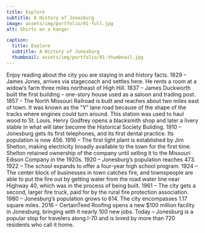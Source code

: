 ```yaml
---
title: Explore
subtitle: A History of Jonesburg
image: assets/img/portfolio/01-full.jpg
alt: Shirts on a hanger

caption:
  title: Explore
  subtitle: A History of Jonesburg
  thumbnail: assets/img/portfolio/01-thumbnail.jpg
---
```

Enjoy reading about the city you are staying in and history facts.
1829 – James Jones, arrives via stagecoach and settles here. He rents a room at a
widow’s farm three miles northeast of High Hill.
1837 – James Duckworth built the first building – one-story house used as a saloon and
trading post.
1857 – The North Missouri Railroad is built and reaches about two miles east of town. It
was known as the “Y” lane road because of the shape of the tracks where engines could
turn around. This station was used to haul wood to St. Louis. Henry Godfrey opens a
blacksmith shop and later a livery stable in what will later become the Historical Society
Building.
1910 – Jonesburg gets its first telephones, and its first dental practice. Its population is
now 456.
1916 – The first light plant is established by Jim Shelton, making electricity broadly
available to the town for the first time. Shelton retained ownership of the company
until selling it to the Missouri Edison Company in the 1920s.
1920 – Jonesburg’s population reaches 473.
1922 – The school expands to offer a four-year high school program.
1924 – The center block of businesses in town catches fire, and townspeople are able
to put the fire out by getting water from the road water line near Highway 40, which
was in the process of being built.
1961 – The city gets a second, larger fire truck, paid for by the rural fire protection
association.
1980 – Jonesburg’s population grows to 614. The city encompasses 1.17 square miles.
2016 – CertainTeed Roofing opens a new $100 million facility in Jonesburg, bringing
with it nearly 100 new jobs.
Today – Jonesburg is a popular stop for travelers along I-70 and is loved by more than
720 residents who call it home.

